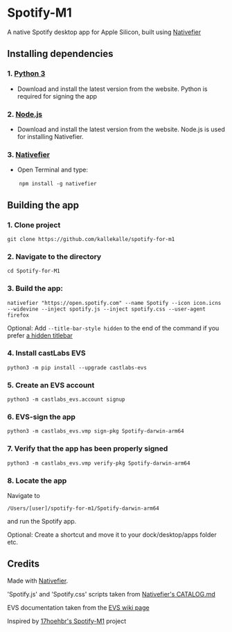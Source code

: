 # Spotify-M1

A native Spotify desktop app for Apple Silicon, built using [Nativefier](https://github.com/nativefier/nativefier)

## Installing dependencies
### 1. [Python 3](https://www.python.org/downloads/)

 - Download and install the latest version from the website. Python is required for signing the app

### 2. [Node.js](https://nodejs.org/en/)

 - Download and install the latest version from the website. Node.js is used for installing Nativefier.

### 3. [Nativefier](https://github.com/nativefier/nativefier)

 - Open Terminal and type:

&nbsp;&nbsp;&nbsp;&nbsp;&nbsp;&nbsp;&nbsp;```npm install -g nativefier```


## Building the app

### 1. Clone project

```
git clone https://github.com/kallekalle/spotify-for-m1
```

### 2. Navigate to the directory

```
cd Spotify-for-M1
```

### 3. Build the app:

```
nativefier "https://open.spotify.com" --name Spotify --icon icon.icns --widevine --inject spotify.js --inject spotify.css --user-agent firefox
```

Optional:
Add ```--title-bar-style hidden``` to the end of the command if you prefer [a hidden titlebar](https://imgur.com/a/xsHr5m8)

### 4. Install castLabs EVS

```
python3 -m pip install --upgrade castlabs-evs
```

### 5. Create an EVS account

```
python3 -m castlabs_evs.account signup
```

### 6. EVS-sign the app

```
python3 -m castlabs_evs.vmp sign-pkg Spotify-darwin-arm64
```

### 7. Verify that the app has been properly signed

```
python3 -m castlabs_evs.vmp verify-pkg Spotify-darwin-arm64
```

### 8. Locate the app

Navigate to

```
/Users/[user]/spotify-for-m1/Spotify-darwin-arm64
```

and run the Spotify app.

Optional:
Create a shortcut and move it to your dock/desktop/apps folder etc.

## Credits

Made with [Nativefier](https://github.com/nativefier/nativefier).

'Spotify.js' and 'Spotify.css' scripts taken from [Nativefier's CATALOG.md](https://github.com/nativefier/nativefier/blob/master/CATALOG.md)

EVS documentation taken from the [EVS wiki page](https://github.com/castlabs/electron-releases/wiki/EVS)

Inspired by [17hoehbr's Spotify-M1](https://github.com/17hoehbr/Spotify-M1) project
